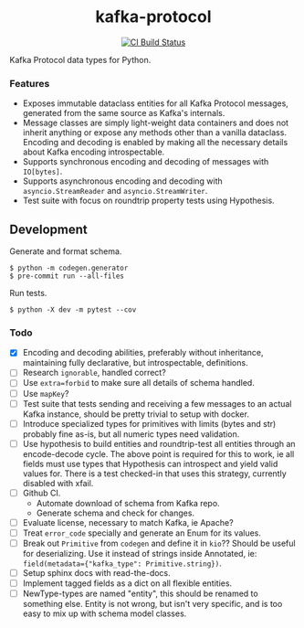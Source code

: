 <h1 align=center>kafka-protocol</h1>

<p align=center>
    <a href=https://github.com/aiven/python-kafka-protocol/actions?query=workflow%3ACI+branch%3Amain><img src=https://github.com/aiven/python-kafka-protocol/workflows/CI/badge.svg alt="CI Build Status"></a>
</p>

Kafka Protocol data types for Python.

### Features

- Exposes immutable dataclass entities for all Kafka Protocol messages, generated from
  the same source as Kafka's internals.
- Message classes are simply light-weight data containers and does not inherit anything
  or expose any methods other than a vanilla dataclass. Encoding and decoding is enabled
  by making all the necessary details about Kafka encoding introspectable.
- Supports synchronous encoding and decoding of messages with `IO[bytes]`.
- Supports asynchronous encoding and decoding with `asyncio.StreamReader` and
  `asyncio.StreamWriter`.
- Test suite with focus on roundtrip property tests using Hypothesis.

## Development

Generate and format schema.

```shell
$ python -m codegen.generator
$ pre-commit run --all-files
```

Run tests.

```shell
$ python -X dev -m pytest --cov
```

### Todo

- [x] Encoding and decoding abilities, preferably without inheritance, maintaining fully
      declarative, but introspectable, definitions.
- [ ] Research `ignorable`, handled correct?
- [ ] Use `extra=forbid` to make sure all details of schema handled.
- [ ] Use `mapKey`?
- [ ] Test suite that tests sending and receiving a few messages to an actual Kafka
      instance, should be pretty trivial to setup with docker.
- [ ] Introduce specialized types for primitives with limits (bytes and str) probably
      fine as-is, but all numeric types need validation.
- [ ] Use hypothesis to build entities and roundtrip-test all entities through an
      encode-decode cycle. The above point is required for this to work, ie all fields
      must use types that Hypothesis can introspect and yield valid values for. There is
      a test checked-in that uses this strategy, currently disabled with xfail.
- [ ] Github CI.
  - Automate download of schema from Kafka repo.
  - Generate schema and check for changes.
- [ ] Evaluate license, necessary to match Kafka, ie Apache?
- [ ] Treat `error_code` specially and generate an Enum for its values.
- [ ] Break out `Primitive` from `codegen` and define it in `kio`?? Should be useful for
      deserializing. Use it instead of strings inside Annotated, ie:
      `field(metadata={"kafka_type": Primitive.string})`.
- [ ] Setup sphinx docs with read-the-docs.
- [ ] Implement tagged fields as a dict on all flexible entities.
- [ ] NewType-types are named "entity", this should be renamed to something else. Entity
      is not wrong, but isn't very specific, and is too easy to mix up with schema model
      classes.

[revert]: https://github.com/python/cpython/issues/82423
